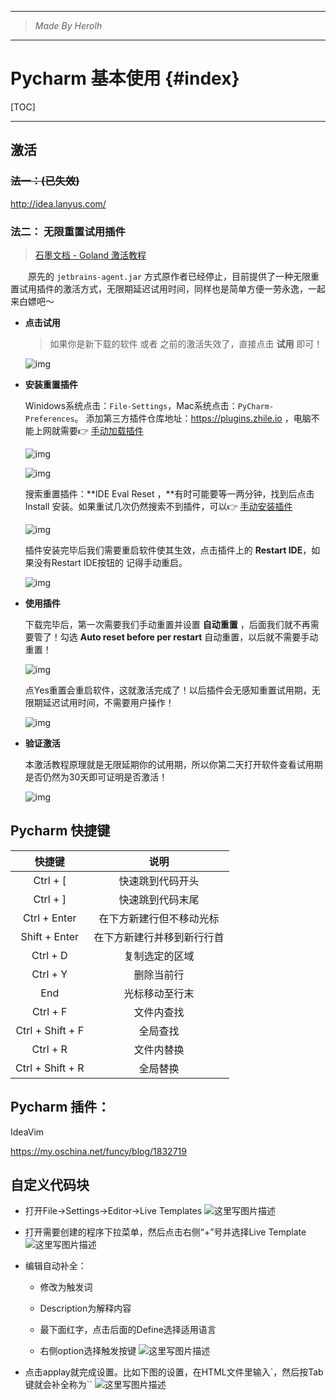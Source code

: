----------------------------------------------
> *Made By Herolh*
----------------------------------------------

# Pycharm 基本使用 {#index}

[TOC]











--------------------------------------------

## 激活

### ~~法一：(已失效)~~

http://idea.lanyus.com/



### 法二： 无限重置试用插件

> [石墨文档 - Goland 激活教程](https://shimo.im/docs/dKYCkd8PrX3ckX99/read)

&emsp;&emsp;原先的 `jetbrains-agent.jar` 方式原作者已经停止，目前提供了一种无限重置试用插件的激活方式，无限期延迟试用时间，同样也是简单方便一劳永逸，一起来白嫖吧～

- **点击试用**

    > 如果你是新下载的软件 或者 之前的激活失效了，直接点击 **试用** 即可！

    ![img](.assets/BUzuX7zcJLfKTkLK.png)

- **安装重置插件**

    Winidows系统点击：`File-Settings`，Mac系统点击：`PyCharm-Preferences`。 添加第三方插件仓库地址：https://plugins.zhile.io ，电脑不能上网就需要👉 [手动加载插件](https://shimo.im/docs/YKkHVtt8wtjvYpW8)

    ![img](.assets/uHnnOcULu785LjPL.png)

    ![img](.assets/jWVdJSxtr1t07GoF.png)

    搜索重置插件：**IDE Eval Reset ，**有时可能要等一两分钟，找到后点击 Install 安装。如果重试几次仍然搜索不到插件，可以👉 [手动安装插件](https://shimo.im/docs/YKkHVtt8wtjvYpW8)

    ![img](.assets/yWIvzWEf98mkjIYS.png)

    插件安装完毕后我们需要重启软件使其生效，点击插件上的 **Restart IDE**，如果没有Restart IDE按钮的 记得手动重启。

    ![img](.assets/Vonpt5xyEXREBv8L.jpg)

- **使用插件**

    下载完毕后，第一次需要我们手动重置并设置 **自动重置** ，后面我们就不再需要管了！勾选 **Auto reset before per restart** 自动重置，以后就不需要手动重置！

    ![img](.assets/doSxeij0pNbd6cO7.png)

    点Yes重置会重启软件，这就激活完成了！以后插件会无感知重置试用期，无限期延迟试用时间，不需要用户操作！

    ![img](.assets/WiOxD18W5IphMUni.png!original)

- **验证激活**

    本激活教程原理就是无限延期你的试用期，所以你第二天打开软件查看试用期是否仍然为30天即可证明是否激活！

    ![img](.assets/kRc17SpbLcVpTr7o.png)





## Pycharm 快捷键

|      快捷键      |            说明            |
| :--------------: | :------------------------: |
|     Ctrl + [     |      快速跳到代码开头      |
|     Ctrl + ]     |      快速跳到代码末尾      |
|   Ctrl + Enter   |  在下方新建行但不移动光标  |
|  Shift + Enter   | 在下方新建行并移到新行行首 |
|     Ctrl + D     |       复制选定的区域       |
|     Ctrl + Y     |         删除当前行         |
|       End        |       光标移动至行末       |
|     Ctrl + F     |         文件内查找         |
| Ctrl + Shift + F |          全局查找          |
|     Ctrl + R     |         文件内替换         |
| Ctrl + Shift + R |          全局替换          |





## Pycharm 插件：

IdeaVim

https://my.oschina.net/funcy/blog/1832719





## 自定义代码块

- 打开File->Settings->Editor->Live Templates
    ![这里写图片描述](.assets/20180428173600787.png)

- 打开需要创建的程序下拉菜单，然后点击右侧“+”号并选择Live Template
    ![这里写图片描述](.assets/20180428173619588.png)

- 编辑自动补全：

    - 修改为触发词

    - Description为解释内容
    - 最下面红字，点击后面的Define选择适用语言
    - 右侧option选择触发按键
        ![这里写图片描述](.assets/20180428173929827.png)

- 点击applay就完成设置。比如下图的设置，在HTML文件里输入`，然后按Tab键就会补全称为``
    ![这里写图片描述](.assets/20180428190634700.png)